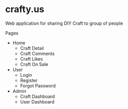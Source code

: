 # crafty.us

Web application for sharing DIY Craft to group of people

Pages

- Home
  - Craft Detail
  - Craft Comments
  - Craft Likes
  - Craft On Sale
- User
  - Login
  - Register
  - Forgot Password
- Admin
  - Craft Dashboard
  - User Dashboard

